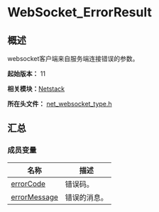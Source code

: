 # WebSocket_ErrorResult


## 概述

websocket客户端来自服务端连接错误的参数。

**起始版本：** 11

**相关模块：**[Netstack](netstack.md)

**所在头文件：** [net_websocket_type.h](net__websocket__type_8h.md)

## 汇总


### 成员变量

| 名称 | 描述 | 
| -------- | -------- |
| [errorCode](netstack.md#errorcode) | 错误码。 | 
| [errorMessage](netstack.md#errormessage) | 错误的消息。 | 
